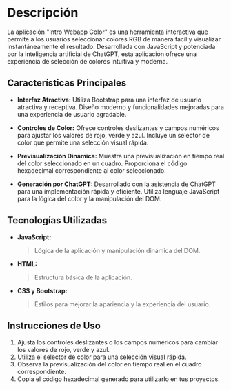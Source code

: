 # Descripción

La aplicación "Intro Webapp Color" es una herramienta interactiva que permite a los usuarios seleccionar colores RGB de manera fácil y visualizar instantáneamente el resultado. Desarrollada con JavaScript y potenciada por la inteligencia artificial de ChatGPT, esta aplicación ofrece una experiencia de selección de colores intuitiva y moderna.

## Características Principales

- **Interfaz Atractiva:** Utiliza Bootstrap para una interfaz de usuario atractiva y receptiva. Diseño moderno y funcionalidades mejoradas para una experiencia de usuario agradable.

- **Controles de Color:** Ofrece controles deslizantes y campos numéricos para ajustar los valores de rojo, verde y azul. Incluye un selector de color que permite una selección visual rápida.

- **Previsualización Dinámica:** Muestra una previsualización en tiempo real del color seleccionado en un cuadro. Proporciona el código hexadecimal correspondiente al color seleccionado.

- **Generación por ChatGPT:** Desarrollado con la asistencia de ChatGPT para una implementación rápida y eficiente. Utiliza lenguaje JavaScript para la lógica del color y la manipulación del DOM.

## Tecnologías Utilizadas

- **JavaScript:**
  > Lógica de la aplicación y manipulación dinámica del DOM.
- **HTML:**
  > Estructura básica de la aplicación.
- **CSS y Bootstrap:**
  > Estilos para mejorar la apariencia y la experiencia del usuario.

## Instrucciones de Uso

1. Ajusta los controles deslizantes o los campos numéricos para cambiar los valores de rojo, verde y azul.
2. Utiliza el selector de color para una selección visual rápida.
3. Observa la previsualización del color en tiempo real en el cuadro correspondiente.
4. Copia el código hexadecimal generado para utilizarlo en tus proyectos.

